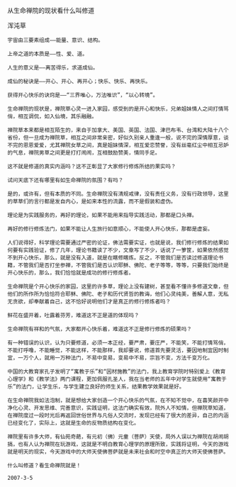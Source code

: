 从生命禅院的现状看什么叫修道

浑沌草


    宇宙由三要素组成——能量、意识、结构。

    上帝之道的本质是——性、爱、道。

    人生的意义是——离苦得乐，求道成仙。

    成仙的秘诀是——开心、开心、再开心；快乐、快乐、再快乐。

    获得开心快乐的诀窍是——“三界唯心，万法唯识”，“以心转境”。

    生命禅院的现状是，禅院草心灵一进入家园，感受到的是开心和快乐，兄弟姐妹情人之间打情骂俏，相互调侃，如入仙境，其乐融融。

    禅院草本来都是相互陌生的，来自于加拿大、美国、英国、法国、津巴布韦、台湾和大陆十八个省份，但一旦成为禅院草，相互之间非常亲密，好似久别亲人重逢一般，说不完的深情厚意，谈不完的恩恩爱爱，尤其禅院女草之间，真是姐妹情深，相互爱恋赞誉，没有丝毫红尘中相互忌妒的气息，禅院男草之间更是打打闹闹，互相鼓励赞美，情同手足。

    这不就是修道的真实内涵吗？这不正彰显了大家修行修炼所结的果实吗？

    试问天底下还有哪里有如生命禅院的氛围？有吗？

    是的，或许有，但有本质的不同。生命禅院没有清规戒律，没有责任义务，没有行政领导，这里的草草们的言行都是发自内心，是如来本性的流露，而不是假装和虚伪。

    理论是为实践服务的，再好的理论，如果不能用来指导实践活动，那都是口头禅。

    再好的修行修炼法门，如果不能让人生旅行如意顺心，不能使人开心快乐，那都是虚妄。

    人们说得好，科学理论需要通过严密的论证，佛法需要实证，也就是说，我们修行修炼的结果如何要有实践验证，修了几年，理论书籍读了不少，文章写了不少，话说了一箩筐，如果依然感觉不到开心快乐，那么，就是没有入道，就是在瞎修瞎炼。反之，不管我们是否读过修道理论书籍，不管我们是否打坐参禅，不管我们是否认识耶稣、佛陀、老子等等，等等，只要我们始终是开心快乐的，那么，我们恰恰就是成功的修行修炼者。

    生命禅院是个开心快乐的家园，这里的许多草，理论上没有建树，甚至看不懂许多修道文章，但他们的所作所为恰恰符合耶稣、佛陀、老子和历代贤哲的教诲，他们心灵纯美，善解人意，无私无贪欲，却奉献着自己，这不恰好说明他们才是真正的修行修炼者吗？

    鲜花在盛开着，吐露着芬芳，难道这不正是道的体现吗？

    生命禅院有祥和的气氛，大家都开心快乐着，难道这不正是修行修炼的硕果吗？

    有一种错误的认识，认为只要修道，必须一本正经，要严肃，要庄严，不能笑，不能打情骂俏，不能打呼噜，不能睡觉，不能这样，不能那样，我却要说，修道首先要灵活，要因地制宜因时制宜，一万个人，就用一万种法门，不易中变易，变易中不易，宗旨不变，方法千变万化。

    中国的大教育家孔子发明了“寓教于乐”和“因材施教”的法门，我上教育学院时特别爱上《教育心理学》和《教学法》两门课程，更加佩服孔圣人，我在当老师的五年中对学生就使用“寓教于乐”的法门，让学生乐，与学生建立良好的师生关系，结果教学效果就是好。

    在生命禅院我如法泡制，就是想给大家创造一个开心快乐的气氛，在不知不觉中，在喜笑颜开中净化心灵、开发思维、完善意识，实践证明，这法门确实有效，院外人不知情，但禅院草知道，在禅院度过一段时光后再返回世俗世界与凡俗人交流时，发现已经有了很大的差异，自己的内涵已经变化了，实际上，这就是生命的反物质结构在变化。

    禅院里有许多大师，有仙苑奇葩，有元初（佛）元童（菩萨）天使，局外人误以为禅院在胡闹胡搞，也有人认为禅院在玩游戏，这就是不明白教育心理学的原理所致，实践将证明，今天的游戏就是明天的现实，今天游戏中的大师天使佛菩萨就是未来社会和时空中真正的大师天使佛菩萨。

    什么叫修道？看生命禅院就是！

    2007-3-5



